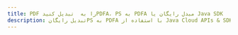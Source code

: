 ---title: PDF را به  تبدیل کنیدPDFA، PS به PDFA مبدل رایگان یا Java SDKdescription: تبدیل رایگانPS به PDFA با استفاده از Java Cloud APIs & SDK همچنین اسناد PDF را در Cloud ایجاد، ویرایش و رندر کنید.---